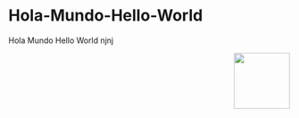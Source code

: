 # Hola-Mundo-Hello-World
Hola Mundo  Hello World
njnj
<div id="header" align="right">
  <img src="[https://media.giphy.com/media/M9gbBd9nbDrOTu1Mqx/giphy.gif](https://i.giphy.com/media/jdPMeyv9rn0hZHh8n9/giphy.webp)" width="100"/>
</div>
